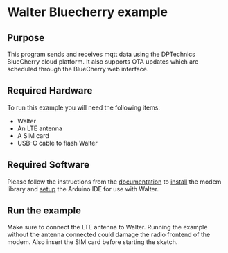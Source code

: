 # Walter Bluecherry example

## Purpose

This program sends and receives mqtt data using the DPTechnics BlueCherry cloud platform.
It also supports OTA updates which are scheduled through the BlueCherry web interface.

## Required Hardware

To run this example you will need the following items:

- Walter
- An LTE antenna
- A SIM card
- USB-C cable to flash Walter

## Required Software

Please follow the instructions from the [documentation](https://www.quickspot.io/index.html)
to [install](https://www.quickspot.io/documentation.html#/walter-modem/setup/arduino) the modem library and [setup](https://www.quickspot.io/documentation.html#/developer-toolchains/arduino) the Arduino IDE for use with Walter.

## Run the example

Make sure to connect the LTE antenna to Walter. Running the example without the
antenna connected could damage the radio frontend of the modem. Also insert the
SIM card before starting the sketch.

